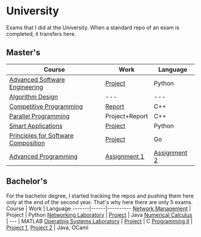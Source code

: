 # University

Exams that I did at the University. When a standard repo of an exam is completed, it transfers here.

## Master's
Course | Work | Language
-------|------|----------
[Advanced Software Engineering](master/advanced-software-engineering-2021) | [Project](https://github.com/ASE-2021-Squad8) | Python
[Algorithm Design](master/algorithm-design-2022) | --- | ---
[Competitive Programming](master/competitive-programming-contests-exam-2022) | [Report](master/competitive-programming-contests-exam-2022/String_algorithms.pdf) | C++
[Parallel Programming](master/parallel-programming-2022) | Project+Report | C++
[Smart Applications](master/smart-applications-2023) | [Project](https://github.com/wi-feye) | Python
[Principles for Software Composition](master/principles-for-software-composition-2023) | [Project](master/principles-for-software-composition-2023) | Go
[Advanced Programming](master/advanced-programming-2024) | [Assignment 1](master/advanced-programming-2024/assignment-1) | [Assignment 2](master/advanced-programming-2024/assignment-2) | Java, Haskell, Python

## Bachelor's
For the bachelor degree, I started tracking the repos and pushing them here only at the end of the second year. That's why here there are only 5 exams.
Course | Work | Language
-------|------|----------
[Network Management](https://github.com/0xfederama/university/tree/main/bachelor/network-management-2021) | Project | Python
[Networking Laboratory](https://github.com/0xfederama/university/tree/main/bachelor/networking-lab-2020) | [Project](https://github.com/0xfederama/university/tree/main/bachelor/networking-lab-2020/project) | Java
[Numerical Calculus](https://github.com/0xfederama/university/tree/main/bachelor/numerical-calculus-2020) | --- | MATLAB
[Operating Systems Laboratory](https://github.com/0xfederama/university/tree/main/bachelor/operating-systems-lab-2020) | [Project](https://github.com/0xfederama/university/tree/main/bachelor/operating-systems-lab-2020/project) | C
[Programming II](https://github.com/0xfederama/university/tree/main/bachelor/programming2-2019) | [Project 1](https://github.com/0xfederama/university/tree/main/bachelor/programming2-2019/Progetto1-2019.11), [Project 2](https://github.com/0xfederama/university/tree/main/bachelor/programming2-2019/Progetto2-2019.12) | Java, OCaml
